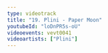 ```yaml
---
type: videotrack
title: "19. Plini - Paper Moon"
youtubeId: "loDnPR5s-oU"
videoevents: vevt0041
videoartists: ["Plini"]
---
```

